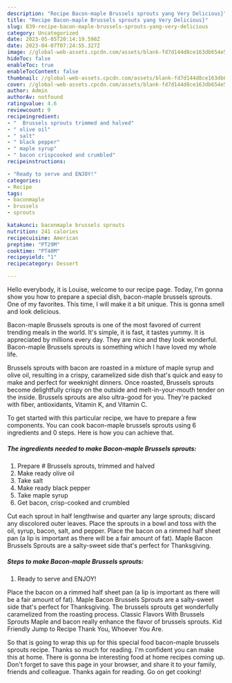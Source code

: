```yaml
---
description: "Recipe Bacon-maple Brussels sprouts yang Very Delicious}"
title: "Recipe Bacon-maple Brussels sprouts yang Very Delicious}"
slug: 839-recipe-bacon-maple-brussels-sprouts-yang-very-delicious
category: Uncategorized
date: 2023-05-05T20:14:19.598Z
date: 2023-04-07T07:24:55.327Z
image: //global-web-assets.cpcdn.com/assets/blank-fd7d144d8ce163db654e5a02c40b08a2775adb7897d16e4062681dc7e1b2800f.png
hideToc: false
enableToc: true
enableTocContent: false
thumbnail: //global-web-assets.cpcdn.com/assets/blank-fd7d144d8ce163db654e5a02c40b08a2775adb7897d16e4062681dc7e1b2800f.png
cover: //global-web-assets.cpcdn.com/assets/blank-fd7d144d8ce163db654e5a02c40b08a2775adb7897d16e4062681dc7e1b2800f.png
author: Admin
authorAv: notfound
ratingvalue: 4.6
reviewcount: 9
recipeingredient:
- "  Brussels sprouts trimmed and halved"
- " olive oil"
- " salt"
- " black pepper"
- " maple syrup"
- " bacon crispcooked and crumbled"
recipeinstructions:

- "Ready to serve and ENJOY!"
categories:
- Recipe
tags:
- baconmaple
- brussels
- sprouts

katakunci: baconmaple brussels sprouts 
nutrition: 241 calories
recipecuisine: American
preptime: "PT29M"
cooktime: "PT40M"
recipeyield: "1"
recipecategory: Dessert

---
```



Hello everybody, it is Louise, welcome to our recipe page. Today, I'm gonna show you how to prepare a special dish, bacon-maple brussels sprouts. One of my favorites. This time, I will make it a bit unique. This is gonna smell and look delicious.

Bacon-maple Brussels sprouts is one of the most favored of current trending meals in the world. It's simple, it is fast, it tastes yummy. It is appreciated by millions every day. They are nice and they look wonderful. Bacon-maple Brussels sprouts is something which I have loved my whole life.

Brussels sprouts with bacon are roasted in a mixture of maple syrup and olive oil, resulting in a crispy, caramelized side dish that&#39;s quick and easy to make and perfect for weeknight dinners. Once roasted, Brussels sprouts become delightfully crispy on the outside and melt-in-your-mouth tender on the inside. Brussels sprouts are also ultra-good for you. They&#39;re packed with fiber, antioxidants, Vitamin K, and Vitamin C.


To get started with this particular recipe, we have to prepare a few components. You can cook bacon-maple brussels sprouts using 6 ingredients and 0 steps. Here is how you can achieve that.

<!--inarticleads1-->

##### The ingredients needed to make Bacon-maple Brussels sprouts:

1. Prepare  # Brussels sprouts, trimmed and halved
1. Make ready  olive oil
1. Take  salt
1. Make ready  black pepper
1. Take  maple syrup
1. Get  bacon, crisp-cooked and crumbled


Cut each sprout in half lengthwise and quarter any large sprouts; discard any discolored outer leaves. Place the sprouts in a bowl and toss with the oil, syrup, bacon, salt, and pepper. Place the bacon on a rimmed half sheet pan (a lip is important as there will be a fair amount of fat). Maple Bacon Brussels Sprouts are a salty-sweet side that&#39;s perfect for Thanksgiving. 

<!--inarticleads2-->

##### Steps to make Bacon-maple Brussels sprouts:


1. Ready to serve and ENJOY!

Place the bacon on a rimmed half sheet pan (a lip is important as there will be a fair amount of fat). Maple Bacon Brussels Sprouts are a salty-sweet side that&#39;s perfect for Thanksgiving. The brussels sprouts get wonderfully caramelized from the roasting process. Classic Flavors With Brussels Sprouts Maple and bacon really enhance the flavor of brussels sprouts. Kid Friendly Jump to Recipe Thank You, Whoever You Are. 

So that is going to wrap this up for this special food bacon-maple brussels sprouts recipe. Thanks so much for reading. I'm confident you can make this at home. There is gonna be interesting food at home recipes coming up. Don't forget to save this page in your browser, and share it to your family, friends and colleague. Thanks again for reading. Go on get cooking!
